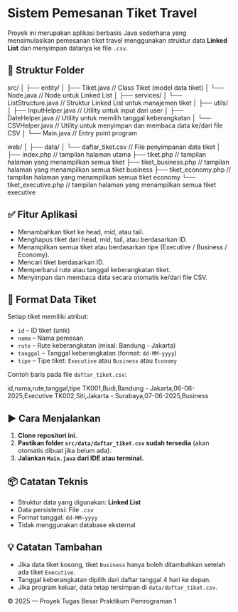 # Sistem Pemesanan Tiket Travel

Proyek ini merupakan aplikasi berbasis Java sederhana yang mensimulasikan pemesanan tiket travel menggunakan struktur data **Linked List** dan menyimpan datanya ke file `.csv`.

## 📁 Struktur Folder

src/
│
├── entity/
│ ├── Tiket.java // Class Tiket (model data tiket)
│ └── Node.java // Node untuk Linked List
│
├── services/
│ └── ListStructure.java // Struktur Linked List untuk manajemen tiket
│
├── utils/
│ ├── InputHelper.java // Utility untuk input dari user
│ ├── DateHelper.java // Utility untuk memilih tanggal keberangkatan
│ └── CSVHelper.java // Utility untuk menyimpan dan membaca data ke/dari file CSV
│
└── Main.java // Entry point program

web/
│
├── data/
│ └── daftar_tiket.csv // File penyimpanan data tiket
│
├── index.php // tampilan halaman utama
├── tiket.php // tampilan halaman yang menampilkan semua tiket
├── tiket_business.php // tampilan halaman yang menampilkan semua tiket business
├── tiket_economy.php // tampilan halaman yang menampilkan semua tiket economy
└── tiket_executive.php // tampilan halaman yang menampilkan semua tiket executive

## ✅ Fitur Aplikasi

- Menambahkan tiket ke head, mid, atau tail.
- Menghapus tiket dari head, mid, tail, atau berdasarkan ID.
- Menampilkan semua tiket atau berdasarkan tipe (Executive / Business / Economy).
- Mencari tiket berdasarkan ID.
- Memperbarui rute atau tanggal keberangkatan tiket.
- Menyimpan dan membaca data secara otomatis ke/dari file CSV.

## 📝 Format Data Tiket

Setiap tiket memiliki atribut:

- `id` – ID tiket (unik)
- `nama` – Nama pemesan
- `rute` – Rute keberangkatan (misal: Bandung - Jakarta)
- `tanggal` – Tanggal keberangkatan (format: `dd-MM-yyyy`)
- `tipe` – Tipe tiket: `Executive` atau `Business` atau `Economy` 

Contoh baris pada file `daftar_tiket.csv`:

id,nama,rute,tanggal,tipe
TK001,Budi,Bandung - Jakarta,06-06-2025,Executive
TK002,Siti,Jakarta - Surabaya,07-06-2025,Business

## ▶️ Cara Menjalankan

1. **Clone repositori ini.**
2. **Pastikan folder `src/data/daftar_tiket.csv` sudah tersedia** (akan otomatis dibuat jika belum ada).
3. **Jalankan `Main.java` dari IDE atau terminal.**

## 📦 Catatan Teknis

- Struktur data yang digunakan: **Linked List**
- Data persistensi: File `.csv`
- Format tanggal: `dd-MM-yyyy`
- Tidak menggunakan database eksternal

## 💡 Catatan Tambahan

- Jika data tiket kosong, tiket `Business` hanya boleh ditambahkan setelah ada tiket `Executive`.
- Tanggal keberangkatan dipilih dari daftar tanggal 4 hari ke depan.
- Jika program keluar, data tetap tersimpan di `data/daftar_tiket.csv`.


© 2025 — Proyek Tugas Besar Praktikum Pemrograman 1
